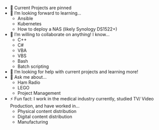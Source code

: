- 🔭 Current Projects are pinned
- 🌱 I’m looking forward to learning...
     -  Ansible
     -  Kubernetes
     -  How to deploy a NAS (likely Synology DS1522+)
- 👯 I’m willing to collaborate on anything! I know...
     - C++
     - C#
     - VBA
     - VBS
     - Bash
     - Batch scripting
- 🤔 I’m looking for help with current projects and learning more!
- 💬 Ask me about...
     - Ham Radio
     - LEGO
     - Project Management
- ⚡ Fun fact: I work in the medical industry currently, studied TV/ Video Production, and have worked in...
     - Physical content distribution
     - Digital content distribution
     - Manufacturing
